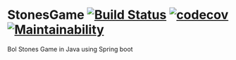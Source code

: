 # StonesGame [![Build Status](https://api.travis-ci.org/Rayweb/StonesGame.png?branch=master)](https://travis-ci.org/Rayweb/StonesGame) [![codecov](https://codecov.io/gh/Rayweb/StonesGame/branch/master/graph/badge.svg)](https://codecov.io/gh/Rayweb/StonesGame)[![Maintainability](https://api.codeclimate.com/v1/badges/6c452118dad5c8e5266a/maintainability)](https://codeclimate.com/github/Rayweb/StonesGame/maintainability)
Bol Stones Game in Java using Spring boot 
